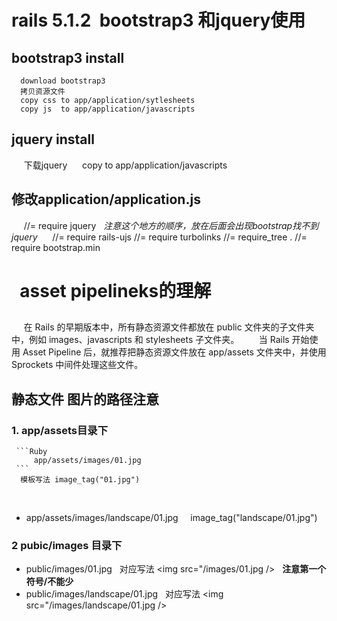 rails 5.1.2  bootstrap3 和jquery使用
======

## bootstrap3 install   
      download bootstrap3
      拷贝资源文件 
      copy css to app/application/sytlesheets
      copy js  to app/application/javascripts
## jquery install 
      下载jquery
      copy to app/application/javascripts
## 修改application/application.js 
      //= require jquery    *注意这个地方的顺序，放在后面会出现bootstrap找不到jquery*
      //= require rails-ujs
      //= require turbolinks
      //= require_tree .
      //= require bootstrap.min
    

   
asset pipelineks的理解
=====
## 
      在 Rails 的早期版本中，所有静态资源文件都放在 public 文件夹的子文件夹中，例如 images、javascripts 和 stylesheets 子文件夹。
        当 Rails 开始使用 Asset Pipeline 后，就推荐把静态资源文件放在 app/assets 文件夹中，并使用 Sprockets 中间件处理这些文件。
## 静态文件 图片的路径注意
### 1. app/assets目录下
     ```Ruby
         app/assets/images/01.jpg
     ```       
      模板写法 image_tag("01.jpg")
      
* app/assets/images/landscape/01.jpg     image_tag("landscape/01.jpg")
###  2 pubic/images 目录下
* public/images/01.jpg   对应写法 <img src="/images/01.jpg />   **注意第一个符号/不能少**
* public/images/landscape/01.jpg   对应写法 <img src="/images/landscape/01.jpg />
     
